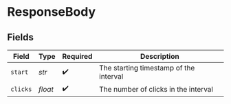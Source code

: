 # ResponseBody


## Fields

| Field                                  | Type                                   | Required                               | Description                            |
| -------------------------------------- | -------------------------------------- | -------------------------------------- | -------------------------------------- |
| `start`                                | *str*                                  | :heavy_check_mark:                     | The starting timestamp of the interval |
| `clicks`                               | *float*                                | :heavy_check_mark:                     | The number of clicks in the interval   |